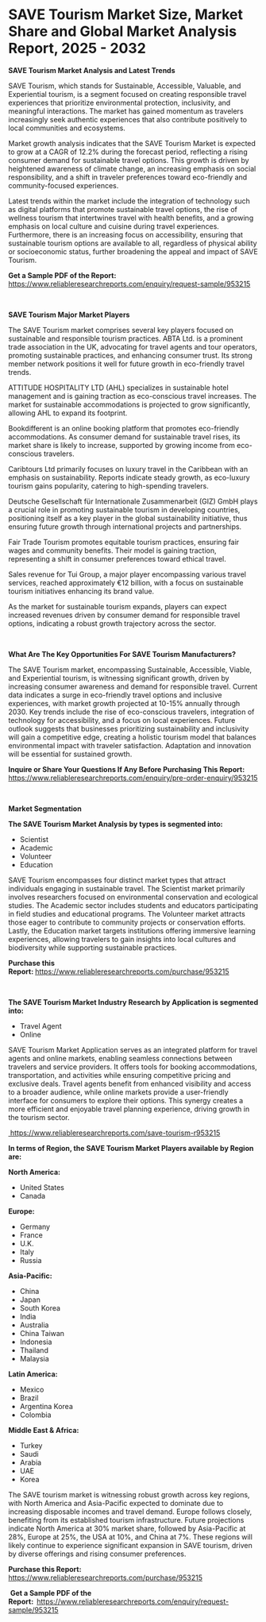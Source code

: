 <p><h1>SAVE Tourism Market Size, Market Share and Global Market Analysis Report, 2025 - 2032</h1></p><p><strong>SAVE Tourism Market Analysis and Latest Trends</strong></p>
<p><p>SAVE Tourism, which stands for Sustainable, Accessible, Valuable, and Experiential tourism, is a segment focused on creating responsible travel experiences that prioritize environmental protection, inclusivity, and meaningful interactions. The market has gained momentum as travelers increasingly seek authentic experiences that also contribute positively to local communities and ecosystems.</p><p>Market growth analysis indicates that the SAVE Tourism Market is expected to grow at a CAGR of 12.2% during the forecast period, reflecting a rising consumer demand for sustainable travel options. This growth is driven by heightened awareness of climate change, an increasing emphasis on social responsibility, and a shift in traveler preferences toward eco-friendly and community-focused experiences. </p><p>Latest trends within the market include the integration of technology such as digital platforms that promote sustainable travel options, the rise of wellness tourism that intertwines travel with health benefits, and a growing emphasis on local culture and cuisine during travel experiences. Furthermore, there is an increasing focus on accessibility, ensuring that sustainable tourism options are available to all, regardless of physical ability or socioeconomic status, further broadening the appeal and impact of SAVE Tourism.</p></p>
<p><strong>Get a Sample PDF of the Report:&nbsp;</strong> <a href="https://www.reliableresearchreports.com/enquiry/request-sample/953215?utm_campaign=121&utm_medium=2&utm_source=Github&utm_content=ia&utm_term=17042025&utm_id=save-tourism">https://www.reliableresearchreports.com/enquiry/request-sample/953215</a></p>
<p>&nbsp;</p>
<p><strong>SAVE Tourism Major Market Players</strong></p>
<p><p>The SAVE Tourism market comprises several key players focused on sustainable and responsible tourism practices. ABTA Ltd. is a prominent trade association in the UK, advocating for travel agents and tour operators, promoting sustainable practices, and enhancing consumer trust. Its strong member network positions it well for future growth in eco-friendly travel trends.</p><p>ATTITUDE HOSPITALITY LTD (AHL) specializes in sustainable hotel management and is gaining traction as eco-conscious travel increases. The market for sustainable accommodations is projected to grow significantly, allowing AHL to expand its footprint.</p><p>Bookdifferent is an online booking platform that promotes eco-friendly accommodations. As consumer demand for sustainable travel rises, its market share is likely to increase, supported by growing income from eco-conscious travelers.</p><p>Caribtours Ltd primarily focuses on luxury travel in the Caribbean with an emphasis on sustainability. Reports indicate steady growth, as eco-luxury tourism gains popularity, catering to high-spending travelers.</p><p>Deutsche Gesellschaft für Internationale Zusammenarbeit (GIZ) GmbH plays a crucial role in promoting sustainable tourism in developing countries, positioning itself as a key player in the global sustainability initiative, thus ensuring future growth through international projects and partnerships.</p><p>Fair Trade Tourism promotes equitable tourism practices, ensuring fair wages and community benefits. Their model is gaining traction, representing a shift in consumer preferences toward ethical travel.</p><p>Sales revenue for Tui Group, a major player encompassing various travel services, reached approximately €12 billion, with a focus on sustainable tourism initiatives enhancing its brand value.</p><p>As the market for sustainable tourism expands, players can expect increased revenues driven by consumer demand for responsible travel options, indicating a robust growth trajectory across the sector.</p></p>
<p>&nbsp;</p>
<p><strong>What Are The Key Opportunities For SAVE Tourism Manufacturers?</strong></p>
<p><p>The SAVE Tourism market, encompassing Sustainable, Accessible, Viable, and Experiential tourism, is witnessing significant growth, driven by increasing consumer awareness and demand for responsible travel. Current data indicates a surge in eco-friendly travel options and inclusive experiences, with market growth projected at 10-15% annually through 2030. Key trends include the rise of eco-conscious travelers, integration of technology for accessibility, and a focus on local experiences. Future outlook suggests that businesses prioritizing sustainability and inclusivity will gain a competitive edge, creating a holistic tourism model that balances environmental impact with traveler satisfaction. Adaptation and innovation will be essential for sustained growth.</p></p>
<p><strong>Inquire or Share Your Questions If Any Before Purchasing This Report:</strong> <a href="https://www.reliableresearchreports.com/enquiry/pre-order-enquiry/953215?utm_campaign=121&utm_medium=2&utm_source=Github&utm_content=ia&utm_term=17042025&utm_id=save-tourism">https://www.reliableresearchreports.com/enquiry/pre-order-enquiry/953215</a></p>
<p>&nbsp;</p>
<p><strong>Market Segmentation</strong></p>
<p><strong>The SAVE Tourism Market Analysis by types is segmented into:</strong></p>
<p><ul><li>Scientist</li><li>Academic</li><li>Volunteer</li><li>Education</li></ul></p>
<p><p>SAVE Tourism encompasses four distinct market types that attract individuals engaging in sustainable travel. The Scientist market primarily involves researchers focused on environmental conservation and ecological studies. The Academic sector includes students and educators participating in field studies and educational programs. The Volunteer market attracts those eager to contribute to community projects or conservation efforts. Lastly, the Education market targets institutions offering immersive learning experiences, allowing travelers to gain insights into local cultures and biodiversity while supporting sustainable practices.</p></p>
<p><strong>Purchase this Report:&nbsp;</strong><a href="https://www.reliableresearchreports.com/purchase/953215?utm_campaign=121&utm_medium=2&utm_source=Github&utm_content=ia&utm_term=17042025&utm_id=save-tourism">https://www.reliableresearchreports.com/purchase/953215</a></p>
<p>&nbsp;</p>
<p><strong>The SAVE Tourism Market Industry Research by Application is segmented into:</strong></p>
<p><ul><li>Travel Agent</li><li>Online</li></ul></p>
<p><p>SAVE Tourism Market Application serves as an integrated platform for travel agents and online markets, enabling seamless connections between travelers and service providers. It offers tools for booking accommodations, transportation, and activities while ensuring competitive pricing and exclusive deals. Travel agents benefit from enhanced visibility and access to a broader audience, while online markets provide a user-friendly interface for consumers to explore their options. This synergy creates a more efficient and enjoyable travel planning experience, driving growth in the tourism sector.</p></p>
<p><a href="https://www.reliableresearchreports.com/save-tourism-r953215?utm_campaign=121&utm_medium=2&utm_source=Github&utm_content=ia&utm_term=17042025&utm_id=save-tourism">&nbsp;https://www.reliableresearchreports.com/save-tourism-r953215</a></p>
<p><strong>In terms of Region, the SAVE Tourism Market Players available by Region are:</strong></p>
<p>
    <p> <strong> North America: </strong>
        <ul>
            <li>United States</li>
            <li>Canada</li>
        </ul>
        </p> 
    <p> <strong> Europe: </strong>
        <ul>
            <li>Germany</li>
            <li>France</li>
            <li>U.K.</li>
            <li>Italy</li>
            <li>Russia</li>
        </ul>
        </p> 
    <p> <strong> Asia-Pacific: </strong>
        <ul>
            <li>China</li>
            <li>Japan</li>
            <li>South Korea</li>
            <li>India</li>
            <li>Australia</li>
            <li>China Taiwan</li>
            <li>Indonesia</li>
            <li>Thailand</li>
            <li>Malaysia</li>
        </ul>
        </p> 
    <p> <strong> Latin America: </strong>
        <ul>
            <li>Mexico</li>
            <li>Brazil</li>
            <li>Argentina Korea</li>
            <li>Colombia</li>
        </ul>
        </p> 
    <p> <strong> Middle East & Africa: </strong>
        <ul>
            <li>Turkey</li>
            <li>Saudi</li>
            <li>Arabia</li>
            <li>UAE</li>
            <li>Korea</li>
        </ul>
    </p>
    </p>
<p><p>The SAVE tourism market is witnessing robust growth across key regions, with North America and Asia-Pacific expected to dominate due to increasing disposable incomes and travel demand. Europe follows closely, benefiting from its established tourism infrastructure. Future projections indicate North America at 30% market share, followed by Asia-Pacific at 28%, Europe at 25%, the USA at 10%, and China at 7%. These regions will likely continue to experience significant expansion in SAVE tourism, driven by diverse offerings and rising consumer preferences.</p></p>
<p><strong>Purchase this Report: </strong><a href="https://www.reliableresearchreports.com/purchase/953215?utm_campaign=121&utm_medium=2&utm_source=Github&utm_content=ia&utm_term=17042025&utm_id=save-tourism">https://www.reliableresearchreports.com/purchase/953215</a></p>
<p>&nbsp;<strong>Get a Sample PDF of the Report:&nbsp;&nbsp;</strong><a href="https://www.reliableresearchreports.com/enquiry/request-sample/953215?utm_campaign=121&utm_medium=2&utm_source=Github&utm_content=ia&utm_term=17042025&utm_id=save-tourism">https://www.reliableresearchreports.com/enquiry/request-sample/953215</a></p>
<p><strong></strong></p>
<p><p></p><p></p><p></p></p>